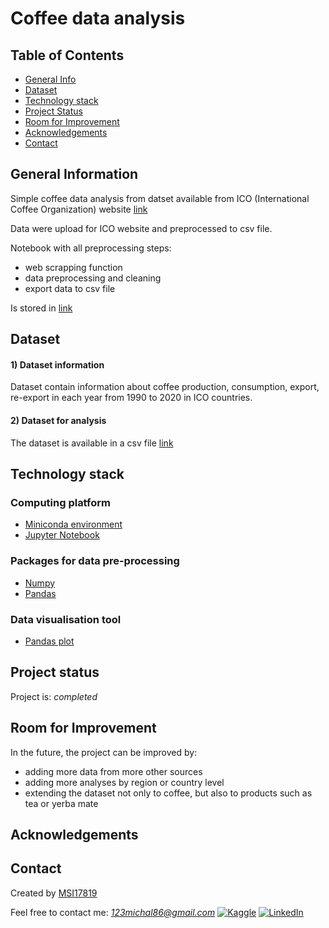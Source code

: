 # Coffee data analysis

## Table of Contents
* [General Info](#general-information)
* [Dataset](#dataset)
* [Technology stack](#technology_stack)
* [Project Status](#project-status)
* [Room for Improvement](#room-for-improvement)
* [Acknowledgements](#acknowledgements)
* [Contact](#contact)
<!-- * [License](#license) -->

## General Information
Simple coffee data analysis from datset available from ICO (International Coffee Organization) website [link](https://www.ico.org/new_historical.asp)

Data were upload for ICO website and preprocessed to csv file.

Notebook with all preprocessing steps:
- web scrapping function
- data preprocessing and cleaning
- export data to csv file 

Is stored in [link](https://github.com/MSI17819/Coffee_data_analysis/blob/main/Coffee_codeimpro.ipynb)

## Dataset

#### 1) Dataset information

Dataset contain information about coffee production, consumption, export, re-export in each year from 1990 to 2020 in ICO countries.

#### 2) Dataset for analysis

The dataset is available in a csv file [link](https://www.kaggle.com/datasets/michals22/coffee-dataset)

## Technology stack

### Computing platform

- [Miniconda environment](https://docs.conda.io/en/latest/miniconda.html)
- [Jupyter Notebook](https://jupyter.org/)

### Packages for data pre-processing

- [Numpy](https://numpy.org/)
- [Pandas](https://numpy.org/)

### Data visualisation tool

- [Pandas plot](https://pandas.pydata.org/docs/reference/api/pandas.DataFrame.plot.html)

## Project status

Project is: *completed*

## Room for Improvement

In the future, the project can be improved by:
- adding more data from more other sources
- adding more analyses by region or country level  
- extending the dataset not only to coffee, but also to products such as tea or yerba mate

## Acknowledgements


## Contact


Created by [MSI17819](https://github.com/MSI17819)

Feel free to contact me: *123michal86@gmail.com* [![Kaggle](https://img.shields.io/badge/Kaggle-20BEFF?style=for-the-badge&logo=Kaggle&logoColor=white)](https://www.kaggle.com/michals22) [![LinkedIn](https://img.shields.io/badge/LinkedIn-0077B5?style=for-the-badge&logo=linkedin&logoColor=white)](https://www.linkedin.com/in/micha%C5%82-sikora/)
